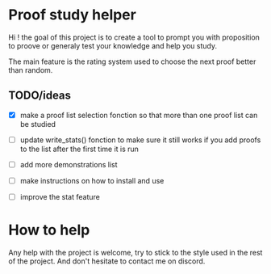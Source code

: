 # Proof study helper

Hi ! the goal of this project is to create a tool to prompt you with proposition to proove or generaly test your knowledge and help you study.

The main feature is the rating system used to choose the next proof better than random.

## TODO/ideas

- [X] make a proof list selection fonction so that more than one proof list can be studied
- [ ] update write_stats() fonction to make sure it still works if you add proofs to the list after the first time it is run
- [ ] add more demonstrations list
- [ ] make instructions on how to install and use
- [ ] improve the stat feature


# How to help

Any help with the project is welcome, try to stick to the style used in the rest of the project. And don't hesitate to contact me on discord.
